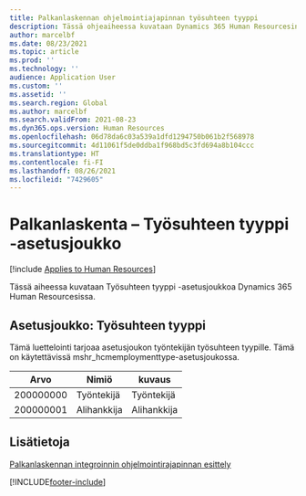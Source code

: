 ```yaml
---
title: Palkanlaskennan ohjelmointiajapinnan työsuhteen tyyppi
description: Tässä ohjeaiheessa kuvataan Dynamics 365 Human Resourcesin palkanlaskennan ohjelmointirajapinnan Työsuhteen tyyppi -asetusjoukko.
author: marcelbf
ms.date: 08/23/2021
ms.topic: article
ms.prod: ''
ms.technology: ''
audience: Application User
ms.custom: ''
ms.assetid: ''
ms.search.region: Global
ms.author: marcelbf
ms.search.validFrom: 2021-08-23
ms.dyn365.ops.version: Human Resources
ms.openlocfilehash: 06d78da6c03a539a1dfd1294750b061b2f568978
ms.sourcegitcommit: 4d11061f5de0ddba1f968bd5c3fd694a8b104ccc
ms.translationtype: HT
ms.contentlocale: fi-FI
ms.lasthandoff: 08/26/2021
ms.locfileid: "7429605"
---
```

# <a name="payroll---employment-type-option-set"></a>Palkanlaskenta – Työsuhteen tyyppi -asetusjoukko

[!include [Applies to Human Resources](../includes/applies-to-hr.md)]

Tässä aiheessa kuvataan Työsuhteen tyyppi -asetusjoukkoa Dynamics 365 Human Resourcesissa.

## <a name="option-set-employment-type"></a>Asetusjoukko: Työsuhteen tyyppi

Tämä luettelointi tarjoaa asetusjoukon työntekijän työsuhteen tyypille. Tämä on käytettävissä mshr_hcmemploymenttype-asetusjoukossa.

| Arvo | Nimiö | kuvaus |
| --- | --- | --- |
| 200000000 | Työntekijä  | Työntekijä  |
| 200000001 | Alihankkija | Alihankkija |

## <a name="see-also"></a>Lisätietoja

[Palkanlaskennan integroinnin ohjelmointirajapinnan esittely](hr-admin-integration-payroll-api-introduction.md)<br>

[!INCLUDE[footer-include](../includes/footer-banner.md)]
